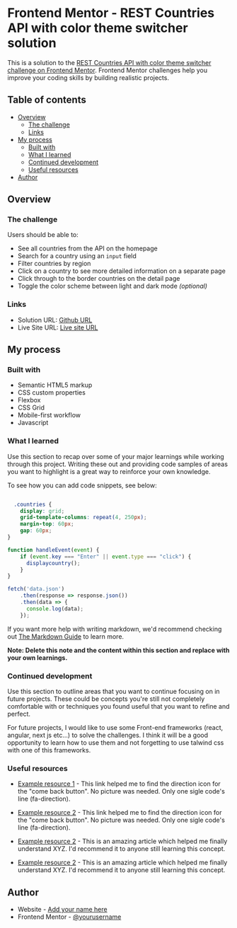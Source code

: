 # Frontend Mentor - REST Countries API with color theme switcher solution

This is a solution to the [REST Countries API with color theme switcher challenge on Frontend Mentor](https://www.frontendmentor.io/challenges/rest-countries-api-with-color-theme-switcher-5cacc469fec04111f7b848ca). Frontend Mentor challenges help you improve your coding skills by building realistic projects. 

## Table of contents

- [Overview](#overview)
  - [The challenge](#the-challenge)
  - [Links](#links)
- [My process](#my-process)
  - [Built with](#built-with)
  - [What I learned](#what-i-learned)
  - [Continued development](#continued-development)
  - [Useful resources](#useful-resources)
- [Author](#author)

## Overview

### The challenge

Users should be able to:

- See all countries from the API on the homepage
- Search for a country using an `input` field
- Filter countries by region
- Click on a country to see more detailed information on a separate page
- Click through to the border countries on the detail page
- Toggle the color scheme between light and dark mode *(optional)*

### Links

- Solution URL: [Github URL](https://github.com/Hibi4/FrontentMentor_project.git)
- Live Site URL: [Live site URL](https://your-live-site-url.com)

## My process

### Built with

- Semantic HTML5 markup
- CSS custom properties
- Flexbox
- CSS Grid
- Mobile-first workflow
- Javascript

### What I learned

Use this section to recap over some of your major learnings while working through this project. Writing these out and providing code samples of areas you want to highlight is a great way to reinforce your own knowledge.

To see how you can add code snippets, see below:

```css

  .countries {
    display: grid;
    grid-template-columns: repeat(4, 250px); 
    margin-top: 60px;
    gap: 60px;
}

```
```js
function handleEvent(event) {
    if (event.key === "Enter" || event.type === "click") {
      displaycountry();
    }
}

fetch('data.json')
    .then(response => response.json())
    .then(data => {
      console.log(data);
    });

```

If you want more help with writing markdown, we'd recommend checking out [The Markdown Guide](https://www.markdownguide.org/) to learn more.

**Note: Delete this note and the content within this section and replace with your own learnings.**

### Continued development

Use this section to outline areas that you want to continue focusing on in future projects. These could be concepts you're still not completely comfortable with or techniques you found useful that you want to refine and perfect.

For future projects, I would like to use some Front-end frameworks (react, angular, next js etc...) to solve the challenges. I think it will be a good opportunity to learn how to use them and not forgetting to use talwind css with one of this frameworks.

### Useful resources

- [Example resource 1](https://www.w3schools.com/icons/fontawesome_icons_directional.asp) - This link helped me to find the direction icon for the "come back button". No picture was needed. Only one sigle code's line (fa-direction).
- [Example resource 2](https://www.w3schools.com/icons/tryit.asp?filename=tryicons_fa-moon-o) - This link helped me to find the direction icon for the "come back button". No picture was needed. Only one sigle code's line (fa-direction). 

- [Example resource 2](https://www.w3schools.com/icons/tryit.asp?filename=tryicons_fa-moon-o) - This is an amazing article which helped me finally understand XYZ. I'd recommend it to anyone still learning this concept.

- [Example resource 2](https://www.w3schools.com/icons/tryit.asp?filename=tryicons_fa-moon-o) - This is an amazing article which helped me finally understand XYZ. I'd recommend it to anyone still learning this concept.

## Author

- Website - [Add your name here](https://www.your-site.com)
- Frontend Mentor - [@yourusername](https://www.frontendmentor.io/profile/hibi4)

